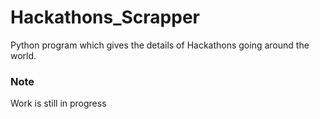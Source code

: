 # Hackathons_Scrapper
Python program which gives the details of Hackathons going around the world. 

### Note
Work is still in progress
